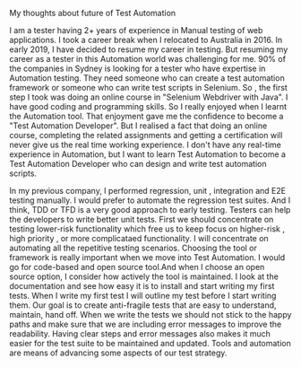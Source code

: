 My thoughts about future of Test Automation

I am a tester having 2+ years of experience in Manual testing of web applications. I took a career break when I relocated to Australia in 2016. In early 2019, I have decided to resume my career in testing. But resuming my career as a tester in this Automation world was challenging for me. 90% of the companies in Sydney is looking for a tester who have expertise in Automation testing. They need someone who can create a test automation framework or someone who can write test scripts in Selenium. So , the first step I took was doing an online course in "Selenium Webdriver with Java". I have good coding and programming skills. So I really enjoyed when I learnt the Automation tool. That enjoyment gave me the confidence to become a "Test Automation Developer". But I realised a fact that doing an online course, completing the related assignments and getting  a certification will never give us the real time working experience. I don't have any real-time experience in Automation, but I want to learn Test Automation to become a Test Automation Developer who can design and write test automation scripts.

In my previous company, I performed regression, unit , integration and E2E testing manually. I would prefer to automate the regression test suites. And I think, TDD or TFD is a very good approach to early testing. Testers can help the developers to write better unit tests.  First we should concentrate on testing lower-risk functionality which free us to keep focus on higher-risk , high priority , or more complicataed functionality.  I will concentrate on automating all the repetitive testing scenarios. Choosing the tool or framework is really important when we move into Test Automation. I would go for code-based and open source tool.And when I choose an open source option, I consider how actively  the tool is maintained. I look at the documentation and see how easy it is to install and start writing my first tests. When I write my first test I will outline my test before I start writing them. Our goal is to create anti-fragile tests that are easy to understand, maintain, hand off. When we write the tests we should not stick to the happy paths and make sure that we are including error messages to improve the readability. Having clear steps and error messages also makes it much easier for the test suite to be maintained and updated. Tools and automation are means of advancing some aspects of our test strategy.  
